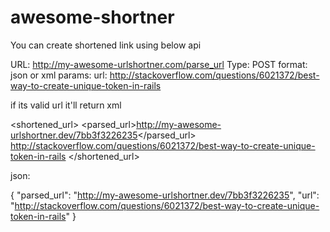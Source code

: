 # awesome-shortner


You can create shortened link using below api 


URL: http://my-awesome-urlshortner.com/parse_url
Type: POST
format: json or xml
params: 
  url: http://stackoverflow.com/questions/6021372/best-way-to-create-unique-token-in-rails

if its valid url it'll return 
xml
<?xml version="1.0" encoding="UTF-8"?>
<shortened_url>
  <parsed_url>http://my-awesome-urlshortner.dev/7bb3f3226235</parsed_url>
  <url>http://stackoverflow.com/questions/6021372/best-way-to-create-unique-token-in-rails</url>
</shortened_url>

json:

{
  "parsed_url": "http://my-awesome-urlshortner.dev/7bb3f3226235",
  "url": "http://stackoverflow.com/questions/6021372/best-way-to-create-unique-token-in-rails"
}

